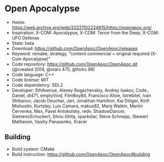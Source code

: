 # Open Apocalypse

- Home: https://web.archive.org/web/20221102224915/https://openapoc.org/
- Inspiration: X-COM: Apocalypse, X-COM: Terror from the Deep, X-COM: UFO Defense
- State: beta
- Download: https://github.com/OpenApoc/OpenApoc/releases
- Keyword: remake, strategy, "content commercial + original required (X-Com Apocalypse)"
- Code repository: https://github.com/OpenApoc/OpenApoc.git (@created 2014, @stars 475, @forks 96)
- Code language: C++
- Code license: MIT
- Code dependency: SDL2
- Developer: 5thAvenue, Alexey Rogachevskiy, Andrey Isakov, Code., Daniel, dl471, emptyVoid, FilmBoy84, Francisco Altoe, Istrebitel, Ivan Shibanov, Jacob Deuchar, Jari, Jonathan Hamilton, Kai Dölger, Kirill Mishustin, Kurtsley, Luis Camara, makus82, Marq Watkin, Martin Červenka, Max, Pavel Antokolsky, redv, ShadowDancer, SiemensSchuckert, Silviu Ghita, sparkstar, Steve Schnepp, Stewart Matheson, Vasiliy Panasenko, Xracer

## Building

- Build system: CMake
- Build instruction: https://github.com/OpenApoc/OpenApoc#building
